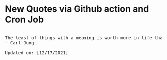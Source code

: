 # New Quotes via Github action and Cron Job

<pre>
<!-- #quote -->
The least of things with a meaning is worth more in life than the greatest of things without it.
- Carl Jung

Updated on: [12/17/2021]
<!-- #quoteEnd -->
</pre>
